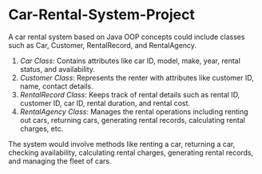 # Car-Rental-System-Project
A car rental system based on Java OOP concepts could include classes such as Car, Customer, RentalRecord, and RentalAgency. 

1. *Car Class*: Contains attributes like car ID, model, make, year, rental status, and availability.
2. *Customer Class*: Represents the renter with attributes like customer ID, name, contact details.
3. *RentalRecord Class*: Keeps track of rental details such as rental ID, customer ID, car ID, rental duration, and rental cost.
4. *RentalAgency Class*: Manages the rental operations including renting out cars, returning cars, generating rental records, calculating rental charges, etc.

The system would involve methods like renting a car, returning a car, checking availability, calculating rental charges, generating rental records, and managing the fleet of cars.
